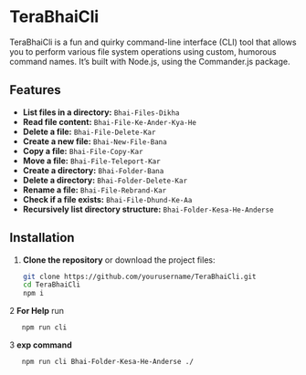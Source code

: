 # TeraBhaiCli

TeraBhaiCli is a fun and quirky command-line interface (CLI) tool that allows you to perform various file system operations using custom, humorous command names. It’s built with Node.js, using the Commander.js package.

## Features

- **List files in a directory:** `Bhai-Files-Dikha`
- **Read file content:** `Bhai-File-Ke-Ander-Kya-He`
- **Delete a file:** `Bhai-File-Delete-Kar`
- **Create a new file:** `Bhai-New-File-Bana`
- **Copy a file:** `Bhai-File-Copy-Kar`
- **Move a file:** `Bhai-File-Teleport-Kar`
- **Create a directory:** `Bhai-Folder-Bana`
- **Delete a directory:** `Bhai-Folder-Delete-Kar`
- **Rename a file:** `Bhai-File-Rebrand-Kar`
- **Check if a file exists:** `Bhai-File-Dhund-Ke-Aa`
- **Recursively list directory structure:** `Bhai-Folder-Kesa-He-Anderse`

## Installation

1. **Clone the repository** or download the project files:

   ```bash
   git clone https://github.com/yourusername/TeraBhaiCli.git
   cd TeraBhaiCli
   npm i
   ```
2  **For Help** run
   ```bash
      npm run cli
 ```
    
3  **exp command**
   ```bash
      npm run cli Bhai-Folder-Kesa-He-Anderse ./
   ```
   
